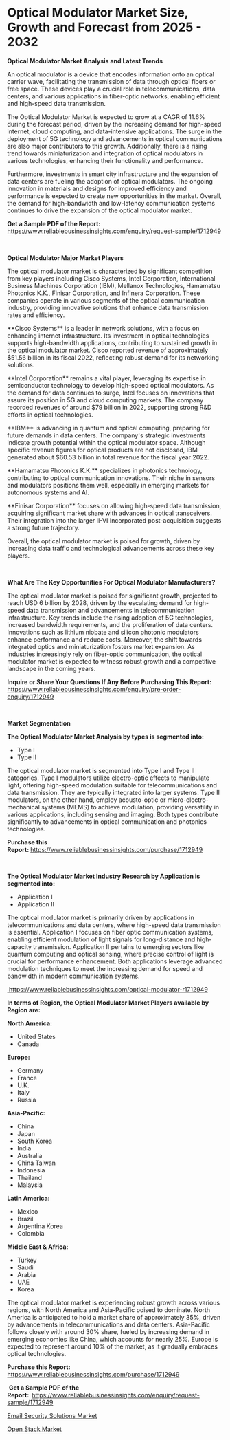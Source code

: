 <p><h1>Optical Modulator Market Size, Growth and Forecast from 2025 - 2032</h1></p><p><strong>Optical Modulator Market Analysis and Latest Trends</strong></p>
<p><p>An optical modulator is a device that encodes information onto an optical carrier wave, facilitating the transmission of data through optical fibers or free space. These devices play a crucial role in telecommunications, data centers, and various applications in fiber-optic networks, enabling efficient and high-speed data transmission. </p><p>The Optical Modulator Market is expected to grow at a CAGR of 11.6% during the forecast period, driven by the increasing demand for high-speed internet, cloud computing, and data-intensive applications. The surge in the deployment of 5G technology and advancements in optical communications are also major contributors to this growth. Additionally, there is a rising trend towards miniaturization and integration of optical modulators in various technologies, enhancing their functionality and performance.</p><p>Furthermore, investments in smart city infrastructure and the expansion of data centers are fueling the adoption of optical modulators. The ongoing innovation in materials and designs for improved efficiency and performance is expected to create new opportunities in the market. Overall, the demand for high-bandwidth and low-latency communication systems continues to drive the expansion of the optical modulator market.</p></p>
<p><strong>Get a Sample PDF of the Report:&nbsp;</strong> <a href="https://www.reliablebusinessinsights.com/enquiry/request-sample/1712949?utm_campaign=63&utm_medium=2&utm_source=Github&utm_content=ia&utm_term=11012025&utm_id=optical-modulator">https://www.reliablebusinessinsights.com/enquiry/request-sample/1712949</a></p>
<p>&nbsp;</p>
<p><strong>Optical Modulator Major Market Players</strong></p>
<p><p>The optical modulator market is characterized by significant competition from key players including Cisco Systems, Intel Corporation, International Business Machines Corporation (IBM), Mellanox Technologies, Hamamatsu Photonics K.K., Finisar Corporation, and Infinera Corporation. These companies operate in various segments of the optical communication industry, providing innovative solutions that enhance data transmission rates and efficiency.</p><p>**Cisco Systems** is a leader in network solutions, with a focus on enhancing internet infrastructure. Its investment in optical technologies supports high-bandwidth applications, contributing to sustained growth in the optical modulator market. Cisco reported revenue of approximately $51.56 billion in its fiscal 2022, reflecting robust demand for its networking solutions.</p><p>**Intel Corporation** remains a vital player, leveraging its expertise in semiconductor technology to develop high-speed optical modulators. As the demand for data continues to surge, Intel focuses on innovations that assure its position in 5G and cloud computing markets. The company recorded revenues of around $79 billion in 2022, supporting strong R&D efforts in optical technologies.</p><p>**IBM** is advancing in quantum and optical computing, preparing for future demands in data centers. The company's strategic investments indicate growth potential within the optical modulator space. Although specific revenue figures for optical products are not disclosed, IBM generated about $60.53 billion in total revenue for the fiscal year 2022.</p><p>**Hamamatsu Photonics K.K.** specializes in photonics technology, contributing to optical communication innovations. Their niche in sensors and modulators positions them well, especially in emerging markets for autonomous systems and AI.</p><p>**Finisar Corporation** focuses on allowing high-speed data transmission, acquiring significant market share with advances in optical transceivers. Their integration into the larger II-VI Incorporated post-acquisition suggests a strong future trajectory.</p><p>Overall, the optical modulator market is poised for growth, driven by increasing data traffic and technological advancements across these key players.</p></p>
<p>&nbsp;</p>
<p><strong>What Are The Key Opportunities For Optical Modulator Manufacturers?</strong></p>
<p><p>The optical modulator market is poised for significant growth, projected to reach USD 6 billion by 2028, driven by the escalating demand for high-speed data transmission and advancements in telecommunication infrastructure. Key trends include the rising adoption of 5G technologies, increased bandwidth requirements, and the proliferation of data centers. Innovations such as lithium niobate and silicon photonic modulators enhance performance and reduce costs. Moreover, the shift towards integrated optics and miniaturization fosters market expansion. As industries increasingly rely on fiber-optic communication, the optical modulator market is expected to witness robust growth and a competitive landscape in the coming years.</p></p>
<p><strong>Inquire or Share Your Questions If Any Before Purchasing This Report:</strong> <a href="https://www.reliablebusinessinsights.com/enquiry/pre-order-enquiry/1712949?utm_campaign=63&utm_medium=2&utm_source=Github&utm_content=ia&utm_term=11012025&utm_id=optical-modulator">https://www.reliablebusinessinsights.com/enquiry/pre-order-enquiry/1712949</a></p>
<p>&nbsp;</p>
<p><strong>Market Segmentation</strong></p>
<p><strong>The Optical Modulator Market Analysis by types is segmented into:</strong></p>
<p><ul><li>Type I</li><li>Type II</li></ul></p>
<p><p>The optical modulator market is segmented into Type I and Type II categories. Type I modulators utilize electro-optic effects to manipulate light, offering high-speed modulation suitable for telecommunications and data transmission. They are typically integrated into larger systems. Type II modulators, on the other hand, employ acousto-optic or micro-electro-mechanical systems (MEMS) to achieve modulation, providing versatility in various applications, including sensing and imaging. Both types contribute significantly to advancements in optical communication and photonics technologies.</p></p>
<p><strong>Purchase this Report:&nbsp;</strong><a href="https://www.reliablebusinessinsights.com/purchase/1712949?utm_campaign=63&utm_medium=2&utm_source=Github&utm_content=ia&utm_term=11012025&utm_id=optical-modulator">https://www.reliablebusinessinsights.com/purchase/1712949</a></p>
<p>&nbsp;</p>
<p><strong>The Optical Modulator Market Industry Research by Application is segmented into:</strong></p>
<p><ul><li>Application I</li><li>Application II</li></ul></p>
<p><p>The optical modulator market is primarily driven by applications in telecommunications and data centers, where high-speed data transmission is essential. Application I focuses on fiber optic communication systems, enabling efficient modulation of light signals for long-distance and high-capacity transmission. Application II pertains to emerging sectors like quantum computing and optical sensing, where precise control of light is crucial for performance enhancement. Both applications leverage advanced modulation techniques to meet the increasing demand for speed and bandwidth in modern communication systems.</p></p>
<p><a href="https://www.reliablebusinessinsights.com/optical-modulator-r1712949?utm_campaign=63&utm_medium=2&utm_source=Github&utm_content=ia&utm_term=11012025&utm_id=optical-modulator">&nbsp;https://www.reliablebusinessinsights.com/optical-modulator-r1712949</a></p>
<p><strong>In terms of Region, the Optical Modulator Market Players available by Region are:</strong></p>
<p>
    <p> <strong> North America: </strong>
        <ul>
            <li>United States</li>
            <li>Canada</li>
        </ul>
        </p> 
    <p> <strong> Europe: </strong>
        <ul>
            <li>Germany</li>
            <li>France</li>
            <li>U.K.</li>
            <li>Italy</li>
            <li>Russia</li>
        </ul>
        </p> 
    <p> <strong> Asia-Pacific: </strong>
        <ul>
            <li>China</li>
            <li>Japan</li>
            <li>South Korea</li>
            <li>India</li>
            <li>Australia</li>
            <li>China Taiwan</li>
            <li>Indonesia</li>
            <li>Thailand</li>
            <li>Malaysia</li>
        </ul>
        </p> 
    <p> <strong> Latin America: </strong>
        <ul>
            <li>Mexico</li>
            <li>Brazil</li>
            <li>Argentina Korea</li>
            <li>Colombia</li>
        </ul>
        </p> 
    <p> <strong> Middle East & Africa: </strong>
        <ul>
            <li>Turkey</li>
            <li>Saudi</li>
            <li>Arabia</li>
            <li>UAE</li>
            <li>Korea</li>
        </ul>
    </p>
    </p>
<p><p>The optical modulator market is experiencing robust growth across various regions, with North America and Asia-Pacific poised to dominate. North America is anticipated to hold a market share of approximately 35%, driven by advancements in telecommunications and data centers. Asia-Pacific follows closely with around 30% share, fueled by increasing demand in emerging economies like China, which accounts for nearly 25%. Europe is expected to represent around 10% of the market, as it gradually embraces optical technologies.</p></p>
<p><strong>Purchase this Report: </strong><a href="https://www.reliablebusinessinsights.com/purchase/1712949?utm_campaign=63&utm_medium=2&utm_source=Github&utm_content=ia&utm_term=11012025&utm_id=optical-modulator">https://www.reliablebusinessinsights.com/purchase/1712949</a></p>
<p>&nbsp;<strong>Get a Sample PDF of the Report:&nbsp;&nbsp;</strong><a href="https://www.reliablebusinessinsights.com/enquiry/request-sample/1712949?utm_campaign=63&utm_medium=2&utm_source=Github&utm_content=ia&utm_term=11012025&utm_id=optical-modulator">https://www.reliablebusinessinsights.com/enquiry/request-sample/1712949</a></p>
<p><strong></strong></p>
<p><p><a href="https://github.com/domoniqueluoma76/Market-Research-Report-List-1/blob/main/email-security-solutions-market.md?utm_campaign=63&utm_medium=2&utm_source=Github&utm_content=ia&utm_term=11012025&utm_id=optical-modulator">Email Security Solutions Market</a></p><p><a href="https://github.com/barnickclara79/Market-Research-Report-List-1/blob/main/open-stack-market.md?utm_campaign=63&utm_medium=2&utm_source=Github&utm_content=ia&utm_term=11012025&utm_id=optical-modulator">Open Stack Market</a></p></p>